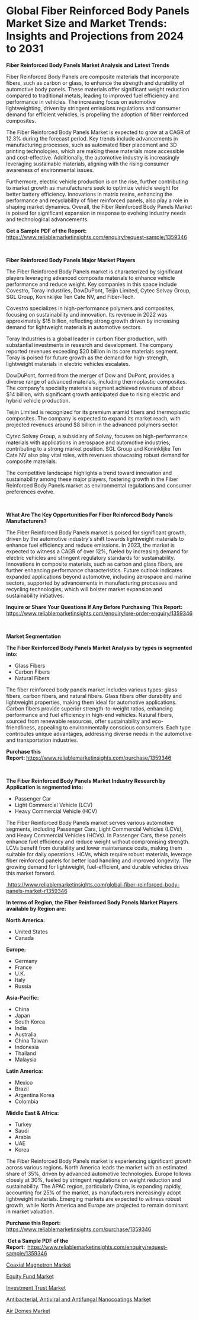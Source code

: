 <p><h1>Global Fiber Reinforced Body Panels Market Size and Market Trends: Insights and Projections from 2024 to 2031</h1></p><p><strong>Fiber Reinforced Body Panels Market Analysis and Latest Trends</strong></p>
<p><p>Fiber Reinforced Body Panels are composite materials that incorporate fibers, such as carbon or glass, to enhance the strength and durability of automotive body panels. These materials offer significant weight reduction compared to traditional metals, leading to improved fuel efficiency and performance in vehicles. The increasing focus on automotive lightweighting, driven by stringent emissions regulations and consumer demand for efficient vehicles, is propelling the adoption of fiber reinforced composites.</p><p>The Fiber Reinforced Body Panels Market is expected to grow at a CAGR of 12.3% during the forecast period. Key trends include advancements in manufacturing processes, such as automated fiber placement and 3D printing technologies, which are making these materials more accessible and cost-effective. Additionally, the automotive industry is increasingly leveraging sustainable materials, aligning with the rising consumer awareness of environmental issues.</p><p>Furthermore, electric vehicle production is on the rise, further contributing to market growth as manufacturers seek to optimize vehicle weight for better battery efficiency. Innovations in matrix resins, enhancing the performance and recyclability of fiber reinforced panels, also play a role in shaping market dynamics. Overall, the Fiber Reinforced Body Panels Market is poised for significant expansion in response to evolving industry needs and technological advancements.</p></p>
<p><strong>Get a Sample PDF of the Report:&nbsp;</strong> <a href="https://www.reliablemarketinsights.com/enquiry/request-sample/1359346">https://www.reliablemarketinsights.com/enquiry/request-sample/1359346</a></p>
<p>&nbsp;</p>
<p><strong>Fiber Reinforced Body Panels Major Market Players</strong></p>
<p><p>The Fiber Reinforced Body Panels market is characterized by significant players leveraging advanced composite materials to enhance vehicle performance and reduce weight. Key companies in this space include Covestro, Toray Industries, DowDuPont, Teijin Limited, Cytec Solvay Group, SGL Group, Koninklijke Ten Cate NV, and Fiber-Tech.</p><p>Covestro specializes in high-performance polymers and composites, focusing on sustainability and innovation. Its revenue in 2022 was approximately $15 billion, reflecting strong growth driven by increasing demand for lightweight materials in automotive sectors.</p><p>Toray Industries is a global leader in carbon fiber production, with substantial investments in research and development. The company reported revenues exceeding $20 billion in its core materials segment. Toray is poised for future growth as the demand for high-strength, lightweight materials in electric vehicles escalates.</p><p>DowDuPont, formed from the merger of Dow and DuPont, provides a diverse range of advanced materials, including thermoplastic composites. The company's specialty materials segment achieved revenues of about $14 billion, with significant growth anticipated due to rising electric and hybrid vehicle production.</p><p>Teijin Limited is recognized for its premium aramid fibers and thermoplastic composites. The company is expected to expand its market reach, with projected revenues around $8 billion in the advanced polymers sector.</p><p>Cytec Solvay Group, a subsidiary of Solvay, focuses on high-performance materials with applications in aerospace and automotive industries, contributing to a strong market position. SGL Group and Koninklijke Ten Cate NV also play vital roles, with revenues showcasing robust demand for composite materials.</p><p>The competitive landscape highlights a trend toward innovation and sustainability among these major players, fostering growth in the Fiber Reinforced Body Panels market as environmental regulations and consumer preferences evolve.</p></p>
<p>&nbsp;</p>
<p><strong>What Are The Key Opportunities For Fiber Reinforced Body Panels Manufacturers?</strong></p>
<p><p>The Fiber Reinforced Body Panels market is poised for significant growth, driven by the automotive industry's shift towards lightweight materials to enhance fuel efficiency and reduce emissions. In 2023, the market is expected to witness a CAGR of over 12%, fueled by increasing demand for electric vehicles and stringent regulatory standards for sustainability. Innovations in composite materials, such as carbon and glass fibers, are further enhancing performance characteristics. Future outlook indicates expanded applications beyond automotive, including aerospace and marine sectors, supported by advancements in manufacturing processes and recycling technologies, which will bolster market expansion and sustainability initiatives.</p></p>
<p><strong>Inquire or Share Your Questions If Any Before Purchasing This Report:</strong> <a href="https://www.reliablemarketinsights.com/enquiry/pre-order-enquiry/1359346">https://www.reliablemarketinsights.com/enquiry/pre-order-enquiry/1359346</a></p>
<p>&nbsp;</p>
<p><strong>Market Segmentation</strong></p>
<p><strong>The Fiber Reinforced Body Panels Market Analysis by types is segmented into:</strong></p>
<p><ul><li>Glass Fibers</li><li>Carbon Fibers</li><li>Natural Fibers</li></ul></p>
<p><p>The fiber reinforced body panels market includes various types: glass fibers, carbon fibers, and natural fibers. Glass fibers offer durability and lightweight properties, making them ideal for automotive applications. Carbon fibers provide superior strength-to-weight ratios, enhancing performance and fuel efficiency in high-end vehicles. Natural fibers, sourced from renewable resources, offer sustainability and eco-friendliness, appealing to environmentally conscious consumers. Each type contributes unique advantages, addressing diverse needs in the automotive and transportation industries.</p></p>
<p><strong>Purchase this Report:&nbsp;</strong><a href="https://www.reliablemarketinsights.com/purchase/1359346">https://www.reliablemarketinsights.com/purchase/1359346</a></p>
<p>&nbsp;</p>
<p><strong>The Fiber Reinforced Body Panels Market Industry Research by Application is segmented into:</strong></p>
<p><ul><li>Passenger Car</li><li>Light Commercial Vehicle (LCV)</li><li>Heavy Commercial Vehicle (HCV)</li></ul></p>
<p><p>The Fiber Reinforced Body Panels market serves various automotive segments, including Passenger Cars, Light Commercial Vehicles (LCVs), and Heavy Commercial Vehicles (HCVs). In Passenger Cars, these panels enhance fuel efficiency and reduce weight without compromising strength. LCVs benefit from durability and lower maintenance costs, making them suitable for daily operations. HCVs, which require robust materials, leverage fiber reinforced panels for better load handling and improved longevity. The growing demand for lightweight, fuel-efficient, and durable vehicles drives this market forward.</p></p>
<p><a href="https://www.reliablemarketinsights.com/global-fiber-reinforced-body-panels-market-r1359346">&nbsp;https://www.reliablemarketinsights.com/global-fiber-reinforced-body-panels-market-r1359346</a></p>
<p><strong>In terms of Region, the Fiber Reinforced Body Panels Market Players available by Region are:</strong></p>
<p>
    <p> <strong> North America: </strong>
        <ul>
            <li>United States</li>
            <li>Canada</li>
        </ul>
        </p> 
    <p> <strong> Europe: </strong>
        <ul>
            <li>Germany</li>
            <li>France</li>
            <li>U.K.</li>
            <li>Italy</li>
            <li>Russia</li>
        </ul>
        </p> 
    <p> <strong> Asia-Pacific: </strong>
        <ul>
            <li>China</li>
            <li>Japan</li>
            <li>South Korea</li>
            <li>India</li>
            <li>Australia</li>
            <li>China Taiwan</li>
            <li>Indonesia</li>
            <li>Thailand</li>
            <li>Malaysia</li>
        </ul>
        </p> 
    <p> <strong> Latin America: </strong>
        <ul>
            <li>Mexico</li>
            <li>Brazil</li>
            <li>Argentina Korea</li>
            <li>Colombia</li>
        </ul>
        </p> 
    <p> <strong> Middle East & Africa: </strong>
        <ul>
            <li>Turkey</li>
            <li>Saudi</li>
            <li>Arabia</li>
            <li>UAE</li>
            <li>Korea</li>
        </ul>
    </p>
    </p>
<p><p>The Fiber Reinforced Body Panels market is experiencing significant growth across various regions. North America leads the market with an estimated share of 35%, driven by advanced automotive technologies. Europe follows closely at 30%, fueled by stringent regulations on weight reduction and sustainability. The APAC region, particularly China, is expanding rapidly, accounting for 25% of the market, as manufacturers increasingly adopt lightweight materials. Emerging markets are expected to witness robust growth, while North America and Europe are projected to remain dominant in market valuation.</p></p>
<p><strong>Purchase this Report: </strong><a href="https://www.reliablemarketinsights.com/purchase/1359346">https://www.reliablemarketinsights.com/purchase/1359346</a></p>
<p>&nbsp;<strong>Get a Sample PDF of the Report:&nbsp;&nbsp;</strong><a href="https://www.reliablemarketinsights.com/enquiry/request-sample/1359346">https://www.reliablemarketinsights.com/enquiry/request-sample/1359346</a></p>
<p><strong></strong></p>
<p><p><a href="https://issuu.com/reportprime-2/docs/coaxial-magnetron-market-size-2030._c0799a7f63ec86">Coaxial Magnetron Market</a></p><p><a href="https://www.linkedin.com/pulse/mapping-equity-fund-market-trends-challenges-breakthroughs-2024-hydcf?trackingId=AWKtdEXzQxSySTYIzKXY1A%3D%3D">Equity Fund Market</a></p><p><a href="https://www.linkedin.com/pulse/exploring-investment-trust-market-dynamics-revenue-analysis-growth-nddnf?trackingId=ww657JdJSryFzuegWL4fgQ%3D%3D">Investment Trust Market</a></p><p><a href="https://www.linkedin.com/pulse/antibacterial-antiviral-antifungal-nanocoatings-market-outlook-eso6e?trackingId=nigFgQscTh%2BLSU4Smr3QHQ%3D%3D">Antibacterial, Antiviral and Antifungal Nanocoatings Market</a></p><p><a href="https://issuu.com/reportprime-2/docs/air-domes-market-size-2030.pptx_a81c85e4b60b41">Air Domes Market</a></p></p>